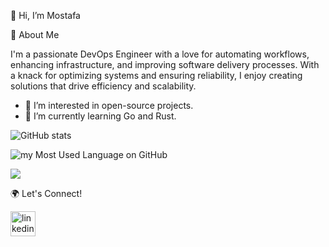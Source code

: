 👋 Hi, I’m Mostafa

🌟 About Me

I'm a passionate DevOps Engineer with a love for automating workflows, enhancing infrastructure, and improving software delivery processes. With a knack for optimizing systems and ensuring reliability, I enjoy creating solutions that drive efficiency and scalability.

- 👀 I’m interested in open-source projects.
- 🌱 I’m currently learning Go and Rust.
<!--- - 💞️ I’m looking to collaborate on ... --->
<!-- - 📫 How to reach me: mostafa.negim@gmail.com -->




![GitHub stats](https://github-readme-stats.vercel.app/api?username=monegim&show_icons=true&count_private=true)  

![my Most Used Language on GitHub](https://github-readme-stats.vercel.app/api/top-langs/?username=monegim&layout=compact&langs_count=8&show_icons=true)

![](https://komarev.com/ghpvc/?username=monegim)

🌍 Let's Connect!
<!--- [<img src='https://cdn.jsdelivr.net/npm/simple-icons@3.0.1/icons/github.svg' alt='github' height='40'>](https://github.com/monegim) --->
[<img src='https://cdn.jsdelivr.net/npm/simple-icons@3.0.1/icons/linkedin.svg' alt='linkedin' height='40'>](https://www.linkedin.com/in/mostafa-negim/)  
<!-- [<img src='https://cdn.jsdelivr.net/npm/simple-icons@3.0.1/icons/stackoverflow.svg' alt='stackoverflow' height='40'>](https://stackoverflow.com/users/10059628/)  -->

<!---
monegim/monegim is a ✨ special ✨ repository because its `README.md` (this file) appears on your GitHub profile.
You can click the Preview link to take a look at your changes.
--->
